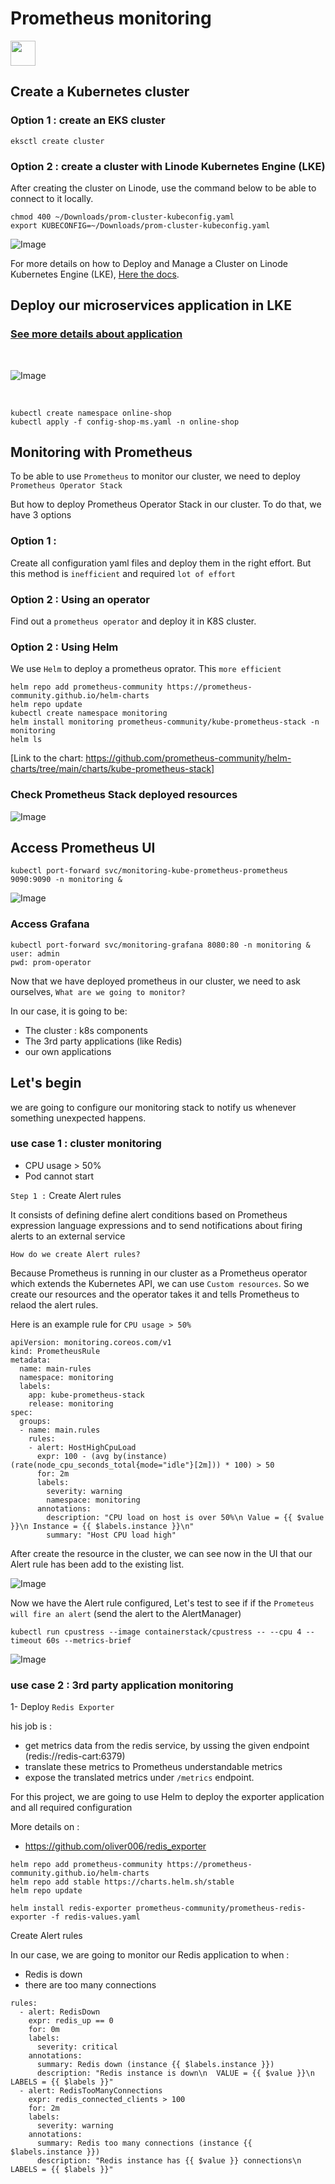# Prometheus monitoring

<img width="40" src="images/prometheus.svg"/>

<br />

## Create a Kubernetes cluster

### Option 1 : create an EKS cluster 

```
eksctl create cluster
```

### Option 2 : create a cluster with Linode Kubernetes Engine (LKE)

After creating the cluster on Linode, use the command below to be able to connect to it locally. 

```
chmod 400 ~/Downloads/prom-cluster-kubeconfig.yaml
export KUBECONFIG=~/Downloads/prom-cluster-kubeconfig.yaml
```

![Image](/images/nodes.png "Clsuter setting on Linode")

For more details on how to Deploy and Manage a Cluster on Linode Kubernetes Engine (LKE), [Here the docs](https://www.linode.com/docs/guides/deploy-and-manage-a-cluster-with-linode-kubernetes-engine-a-tutorial/).

## Deploy our microservices application in LKE

### [See more details about application](https://github.com/hotiaDiallo/deploy-shop-microservices)

<br />

![Image](/images/shop-archi.png)

<br />

```
kubectl create namespace online-shop
kubectl apply -f config-shop-ms.yaml -n online-shop
```

## Monitoring with Prometheus

To be able to use `Prometheus` to monitor our cluster, we need to deploy `Prometheus Operator Stack` 

But how to deploy Prometheus Operator Stack in our cluster. To do that, we have 3 options

### Option 1 : 
Create all configuration yaml files and deploy them in the right effort. But this method is `inefficient` and required `lot of effort`

### Option 2 : Using an operator 
Find out a `prometheus operator` and deploy it in K8S cluster. 

### Option 2 : Using Helm
We use `Helm` to deploy a prometheus oprator. This `more efficient`

```
helm repo add prometheus-community https://prometheus-community.github.io/helm-charts
helm repo update
kubectl create namespace monitoring
helm install monitoring prometheus-community/kube-prometheus-stack -n monitoring
helm ls
```

[Link to the chart: https://github.com/prometheus-community/helm-charts/tree/main/charts/kube-prometheus-stack]

### Check Prometheus Stack deployed resources

![Image](/images/prom-stack.png)

## Access Prometheus UI

```
kubectl port-forward svc/monitoring-kube-prometheus-prometheus 9090:9090 -n monitoring &
```

![Image](/images/prom-UI.png)

### Access Grafana

```
kubectl port-forward svc/monitoring-grafana 8080:80 -n monitoring &
user: admin
pwd: prom-operator
```

Now that we have deployed prometheus in our cluster, we need to ask ourselves, `What are we going to monitor?`

In our case, it is going to be: 
- The cluster : k8s components 
- The 3rd party applications (like Redis)
- our own applications

## Let's begin 
we are going to configure our monitoring stack to notify us whenever something unexpected happens.  

### use case 1 : cluster monitoring
- CPU usage > 50%
- Pod cannot start

`Step 1 :` Create Alert rules 

It consists of defining define alert conditions based on Prometheus expression language expressions and to send notifications about firing alerts to an external service

`How do we create Alert rules?`

Because Prometheus is running in our cluster as a Prometheus operator which extends the Kubernetes API, we can use `Custom resources`. So we create our resources and the operator takes it and tells Prometheus to relaod the alert rules. 

Here is an example rule for `CPU usage > 50%`

```
apiVersion: monitoring.coreos.com/v1
kind: PrometheusRule
metadata:
  name: main-rules
  namespace: monitoring
  labels:
    app: kube-prometheus-stack 
    release: monitoring
spec:
  groups:
  - name: main.rules
    rules:
    - alert: HostHighCpuLoad
      expr: 100 - (avg by(instance) (rate(node_cpu_seconds_total{mode="idle"}[2m])) * 100) > 50
      for: 2m
      labels:
        severity: warning
        namespace: monitoring
      annotations:
        description: "CPU load on host is over 50%\n Value = {{ $value }}\n Instance = {{ $labels.instance }}\n"
        summary: "Host CPU load high"
```

After create the resource in the cluster, we can see now in the UI that our Alert rule has been add to the existing list. 

![Image](/images/cpu-usage.png)


Now we have the Alert rule configured, Let's test to see if if the `Prometeus will fire an alert` (send the alert to the AlertManager)

```
kubectl run cpustress --image containerstack/cpustress -- --cpu 4 --timeout 60s --metrics-brief
```

![Image](/images/cpu-stress-fired.png)

### use case 2 : 3rd party application monitoring

1- Deploy `Redis Exporter`

his job is : 
- get metrics data from the redis service, by ussing the given endpoint (redis://redis-cart:6379)
- translate these metrics to Prometheus understandable metrics 
- expose the translated metrics under `/metrics` endpoint. 

For this project, we are going to use Helm to deploy the exporter application and all required configuration

More details on :
- https://github.com/oliver006/redis_exporter

```
helm repo add prometheus-community https://prometheus-community.github.io/helm-charts
helm repo add stable https://charts.helm.sh/stable
helm repo update

helm install redis-exporter prometheus-community/prometheus-redis-exporter -f redis-values.yaml
```
Create Alert rules 

In our case, we are going to monitor our Redis application to when : 
- Redis is down 
- there are too many connections 

```
rules:
  - alert: RedisDown
    expr: redis_up == 0
    for: 0m
    labels:
      severity: critical
    annotations:
      summary: Redis down (instance {{ $labels.instance }})
      description: "Redis instance is down\n  VALUE = {{ $value }}\n  LABELS = {{ $labels }}"
  - alert: RedisTooManyConnections
    expr: redis_connected_clients > 100
    for: 2m
    labels:
      severity: warning
    annotations:
      summary: Redis too many connections (instance {{ $labels.instance }})
      description: "Redis instance has {{ $value }} connections\n LABELS = {{ $labels }}"
```
    
